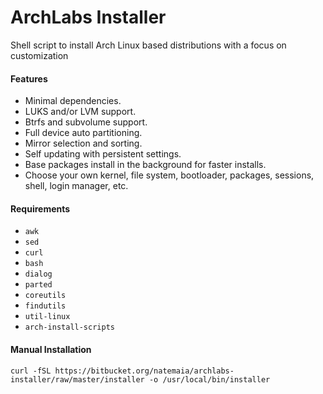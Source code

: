 # ArchLabs Installer

Shell script to install Arch Linux based distributions with a focus on customization

#### Features

- Minimal dependencies.
- LUKS and/or LVM support.
- Btrfs and subvolume support.
- Full device auto partitioning.
- Mirror selection and sorting.
- Self updating with persistent settings.
- Base packages install in the background for faster installs.
- Choose your own kernel, file system, bootloader, packages, sessions, shell, login manager, etc.


#### Requirements

- `awk`
- `sed`
- `curl`
- `bash`
- `dialog`
- `parted`
- `coreutils`
- `findutils`
- `util-linux`
- `arch-install-scripts`


#### Manual Installation

```
curl -fSL https://bitbucket.org/natemaia/archlabs-installer/raw/master/installer -o /usr/local/bin/installer
```
